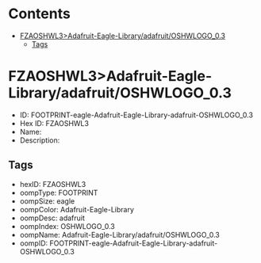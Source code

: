 



Contents
========

* [FZAOSHWL3>Adafruit-Eagle-Library/adafruit/OSHWLOGO_0.3](#fzaoshwl3adafruit-eagle-libraryadafruitoshwlogo_03)
	* [Tags](#tags)

# FZAOSHWL3>Adafruit-Eagle-Library/adafruit/OSHWLOGO_0.3

- ID: FOOTPRINT-eagle-Adafruit-Eagle-Library-adafruit-OSHWLOGO_0.3
- Hex ID: FZAOSHWL3
- Name: 
- Description: 

## Tags

- hexID: FZAOSHWL3
- oompType: FOOTPRINT
- oompSize: eagle
- oompColor: Adafruit-Eagle-Library
- oompDesc: adafruit
- oompIndex: OSHWLOGO_0.3
- oompName: Adafruit-Eagle-Library/adafruit/OSHWLOGO_0.3
- oompID: FOOTPRINT-eagle-Adafruit-Eagle-Library-adafruit-OSHWLOGO_0.3
